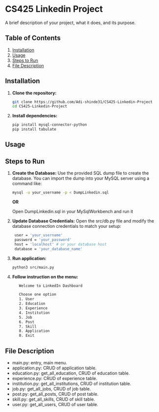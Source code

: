 # CS425 Linkedin Project

A brief description of your project, what it does, and its purpose.

## Table of Contents

1. [Installation](#installation)
2. [Usage](#usage)
3. [Steps to Run](#steps-to-run)
4. [File Description](#file-description)

## Installation

1. **Clone the repository:**
   ```bash
   git clone https://github.com/Adi-shinde31/CS425-Linkedin-Project
   cd CS425-Linkedin-Project
   ```
2. **Install dependencies:**
   ```bash
   pip install mysql-connector-python
   pip install tabulate
   ```

## Usage

## Steps to Run

1. **Create the Database:**
   Use the provided SQL dump file to create the database. You can import the dump into your MySQL server using a command like:

   ```bash
   mysql -u your_username -p < DumpLinkedin.sql
   ```

   **OR**

   Open DumpLinkedin.sql in your MySqlWorkbench and run it

2. **Update Database Credentials:**
   Open the src/db.py file and modify the database connection credentials to match your setup:

   ```bash
    user = 'your_username'
    password = 'your_password'
    host = 'localhost' # or your database host
    database = 'your_database_name'
   ```

3. **Run application:**

   ```bash
   python3 src/main.py
   ```

4. **Follow instruction on the menu:**

   ```bash
      Welcome to LinkedIn Dashboard

      Choose one option
      1. User
      2. Education
      3. Experience
      4. Institution
      5. Job
      6. Post
      7. Skill
      8. Application
      0. Exit
   ```

## File Description

- main.py: entry, main menu.
- application.py: CRUD of application table.
- education.py: get_all_education, CRUD of education table.
- experience.py: CRUD of experience table.
- institution.py: get_all_institutions, CRUD of institution table.
- job.py: get_all_jobs, CRUD of job table.
- post.py: get_all_posts, CRUD of post table.
- skill.py: get_all_skills, CRUD of skill table.
- user.py: get_all_users, CRUD of user table.
